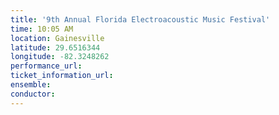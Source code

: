 ```yaml
---
title: '9th Annual Florida Electroacoustic Music Festival'
time: 10:05 AM
location: Gainesville
latitude: 29.6516344
longitude: -82.3248262
performance_url: 
ticket_information_url: 
ensemble: 
conductor: 
---
```

